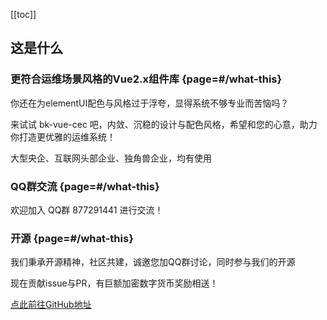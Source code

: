 [[toc]]

## 这是什么

### 更符合运维场景风格的Vue2.x组件库 {page=#/what-this}

你还在为elementUI配色与风格过于浮夸，显得系统不够专业而苦恼吗？

来试试 bk-vue-cec 吧，内敛、沉稳的设计与配色风格，希望和您的心意，助力你打造更优雅的运维系统！

大型央企、互联网头部企业、独角兽企业，均有使用

### QQ群交流 {page=#/what-this}

欢迎加入 QQ群 877291441 进行交流！

### 开源 {page=#/what-this}

我们秉承开源精神，社区共建，诚邀您加QQ群讨论，同时参与我们的开源

现在贡献issue与PR，有巨额加密数字货币奖励相送！

[点此前往GitHub地址](https://github.com/TinsideDesign/bk-vue-cec)


